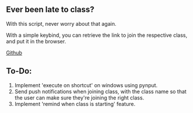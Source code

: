 ## Ever been late to class?
With this script, never worry about that again. 

With a simple keybind, you can retrieve the link to join the respective class, and put it in the browser.

[Github](https://github.com/Phantasm702/Auto-Join-Class)

## To-Do:
1) Implement 'execute on shortcut' on windows using pynput.
2) Send push notifications when joining class, with the class name so that the user can make sure they're joining the right class.
3) Implement 'remind when class is starting' feature.